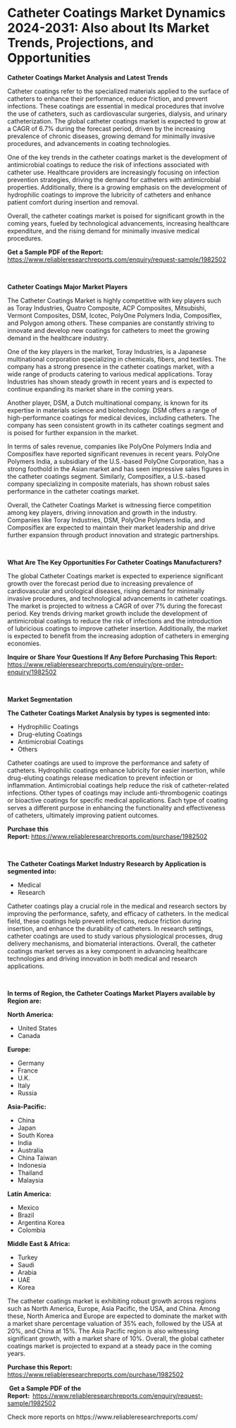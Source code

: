 <p><h1>Catheter Coatings Market Dynamics 2024-2031: Also about Its Market Trends, Projections, and Opportunities</h1></p><p><strong>Catheter Coatings Market Analysis and Latest Trends</strong></p>
<p><p>Catheter coatings refer to the specialized materials applied to the surface of catheters to enhance their performance, reduce friction, and prevent infections. These coatings are essential in medical procedures that involve the use of catheters, such as cardiovascular surgeries, dialysis, and urinary catheterization. The global catheter coatings market is expected to grow at a CAGR of 6.7% during the forecast period, driven by the increasing prevalence of chronic diseases, growing demand for minimally invasive procedures, and advancements in coating technologies.</p><p>One of the key trends in the catheter coatings market is the development of antimicrobial coatings to reduce the risk of infections associated with catheter use. Healthcare providers are increasingly focusing on infection prevention strategies, driving the demand for catheters with antimicrobial properties. Additionally, there is a growing emphasis on the development of hydrophilic coatings to improve the lubricity of catheters and enhance patient comfort during insertion and removal.</p><p>Overall, the catheter coatings market is poised for significant growth in the coming years, fueled by technological advancements, increasing healthcare expenditure, and the rising demand for minimally invasive medical procedures.</p></p>
<p><strong>Get a Sample PDF of the Report:&nbsp;</strong> <a href="https://www.reliableresearchreports.com/enquiry/request-sample/1982502">https://www.reliableresearchreports.com/enquiry/request-sample/1982502</a></p>
<p>&nbsp;</p>
<p><strong>Catheter Coatings Major Market Players</strong></p>
<p><p>The Catheter Coatings Market is highly competitive with key players such as Toray Industries, Quatro Composite, ACP Composites, Mitsubishi, Vermont Composites, DSM, Icotec, PolyOne Polymers India, Composiflex, and Polygon among others. These companies are constantly striving to innovate and develop new coatings for catheters to meet the growing demand in the healthcare industry.</p><p>One of the key players in the market, Toray Industries, is a Japanese multinational corporation specializing in chemicals, fibers, and textiles. The company has a strong presence in the catheter coatings market, with a wide range of products catering to various medical applications. Toray Industries has shown steady growth in recent years and is expected to continue expanding its market share in the coming years.</p><p>Another player, DSM, a Dutch multinational company, is known for its expertise in materials science and biotechnology. DSM offers a range of high-performance coatings for medical devices, including catheters. The company has seen consistent growth in its catheter coatings segment and is poised for further expansion in the market.</p><p>In terms of sales revenue, companies like PolyOne Polymers India and Composiflex have reported significant revenues in recent years. PolyOne Polymers India, a subsidiary of the U.S.-based PolyOne Corporation, has a strong foothold in the Asian market and has seen impressive sales figures in the catheter coatings segment. Similarly, Composiflex, a U.S.-based company specializing in composite materials, has shown robust sales performance in the catheter coatings market.</p><p>Overall, the Catheter Coatings Market is witnessing fierce competition among key players, driving innovation and growth in the industry. Companies like Toray Industries, DSM, PolyOne Polymers India, and Composiflex are expected to maintain their market leadership and drive further expansion through product innovation and strategic partnerships.</p></p>
<p>&nbsp;</p>
<p><strong>What Are The Key Opportunities For Catheter Coatings Manufacturers?</strong></p>
<p><p>The global Catheter Coatings market is expected to experience significant growth over the forecast period due to increasing prevalence of cardiovascular and urological diseases, rising demand for minimally invasive procedures, and technological advancements in catheter coatings. The market is projected to witness a CAGR of over 7% during the forecast period. Key trends driving market growth include the development of antimicrobial coatings to reduce the risk of infections and the introduction of lubricious coatings to improve catheter insertion. Additionally, the market is expected to benefit from the increasing adoption of catheters in emerging economies.</p></p>
<p><strong>Inquire or Share Your Questions If Any Before Purchasing This Report:</strong> <a href="https://www.reliableresearchreports.com/enquiry/pre-order-enquiry/1982502">https://www.reliableresearchreports.com/enquiry/pre-order-enquiry/1982502</a></p>
<p>&nbsp;</p>
<p><strong>Market Segmentation</strong></p>
<p><strong>The Catheter Coatings Market Analysis by types is segmented into:</strong></p>
<p><ul><li>Hydrophilic Coatings</li><li>Drug-eluting Coatings</li><li>Antimicrobial Coatings</li><li>Others</li></ul></p>
<p><p>Catheter coatings are used to improve the performance and safety of catheters. Hydrophilic coatings enhance lubricity for easier insertion, while drug-eluting coatings release medication to prevent infection or inflammation. Antimicrobial coatings help reduce the risk of catheter-related infections. Other types of coatings may include anti-thrombogenic coatings or bioactive coatings for specific medical applications. Each type of coating serves a different purpose in enhancing the functionality and effectiveness of catheters, ultimately improving patient outcomes.</p></p>
<p><strong>Purchase this Report:&nbsp;</strong><a href="https://www.reliableresearchreports.com/purchase/1982502">https://www.reliableresearchreports.com/purchase/1982502</a></p>
<p>&nbsp;</p>
<p><strong>The Catheter Coatings Market Industry Research by Application is segmented into:</strong></p>
<p><ul><li>Medical</li><li>Research</li></ul></p>
<p><p>Catheter coatings play a crucial role in the medical and research sectors by improving the performance, safety, and efficacy of catheters. In the medical field, these coatings help prevent infections, reduce friction during insertion, and enhance the durability of catheters. In research settings, catheter coatings are used to study various physiological processes, drug delivery mechanisms, and biomaterial interactions. Overall, the catheter coatings market serves as a key component in advancing healthcare technologies and driving innovation in both medical and research applications.</p></p>
<p>&nbsp;</p>
<p><strong>In terms of Region, the Catheter Coatings Market Players available by Region are:</strong></p>
<p>
    <p> <strong> North America: </strong>
        <ul>
            <li>United States</li>
            <li>Canada</li>
        </ul>
        </p> 
    <p> <strong> Europe: </strong>
        <ul>
            <li>Germany</li>
            <li>France</li>
            <li>U.K.</li>
            <li>Italy</li>
            <li>Russia</li>
        </ul>
        </p> 
    <p> <strong> Asia-Pacific: </strong>
        <ul>
            <li>China</li>
            <li>Japan</li>
            <li>South Korea</li>
            <li>India</li>
            <li>Australia</li>
            <li>China Taiwan</li>
            <li>Indonesia</li>
            <li>Thailand</li>
            <li>Malaysia</li>
        </ul>
        </p> 
    <p> <strong> Latin America: </strong>
        <ul>
            <li>Mexico</li>
            <li>Brazil</li>
            <li>Argentina Korea</li>
            <li>Colombia</li>
        </ul>
        </p> 
    <p> <strong> Middle East & Africa: </strong>
        <ul>
            <li>Turkey</li>
            <li>Saudi</li>
            <li>Arabia</li>
            <li>UAE</li>
            <li>Korea</li>
        </ul>
    </p>
    </p>
<p><p>The catheter coatings market is exhibiting robust growth across regions such as North America, Europe, Asia Pacific, the USA, and China. Among these, North America and Europe are expected to dominate the market with a market share percentage valuation of 35% each, followed by the USA at 20%, and China at 15%. The Asia Pacific region is also witnessing significant growth, with a market share of 10%. Overall, the global catheter coatings market is projected to expand at a steady pace in the coming years.</p></p>
<p><strong>Purchase this Report: </strong><a href="https://www.reliableresearchreports.com/purchase/1982502">https://www.reliableresearchreports.com/purchase/1982502</a></p>
<p>&nbsp;<strong>Get a Sample PDF of the Report:&nbsp;&nbsp;</strong><a href="https://www.reliableresearchreports.com/enquiry/request-sample/1982502">https://www.reliableresearchreports.com/enquiry/request-sample/1982502</a></p>
<p><strong></strong></p>
<p>Check more reports on https://www.reliableresearchreports.com/</p>